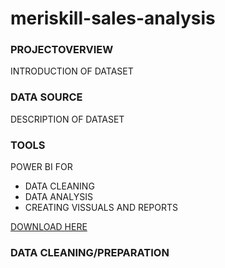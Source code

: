 # meriskill-sales-analysis

### PROJECTOVERVIEW

INTRODUCTION OF DATASET

### DATA SOURCE

DESCRIPTION OF DATASET


### TOOLS
POWER BI FOR
- DATA CLEANING
- DATA ANALYSIS
- CREATING VISSUALS AND REPORTS

[DOWNLOAD HERE](HTTP://MICROSOFT.COM)


### DATA CLEANING/PREPARATION




